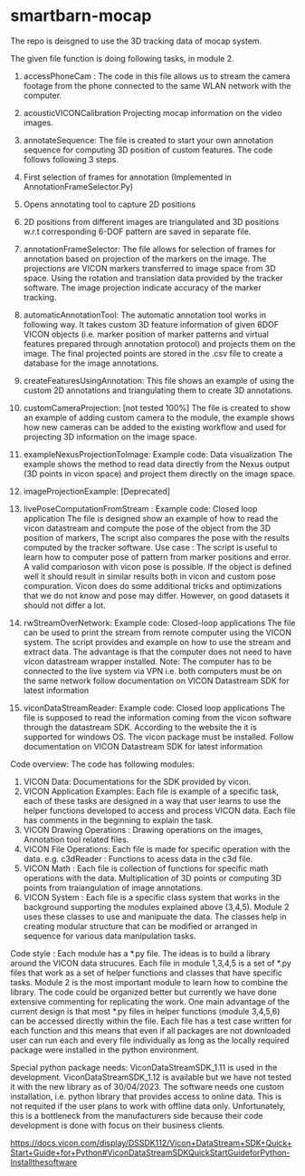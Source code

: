 # smartbarn-mocap
The repo is deisgned to use the 3D tracking data of mocap system. 

The given file function is doing following tasks, in module 2.  

1. accessPhoneCam : The code in this file allows us to stream the camera footage from the phone connected to the same WLAN network with the computer.

2. acousticVICONCalibration Projecting mocap information on the video images.

3. annotateSequence: The file is created to start your own annotation sequence for computing 3D position of custom features.
The code follows following 3 steps.
1. First selection of frames for annotation (Implemented in AnnotationFrameSelector.Py)
2. Opens annotating tool to capture 2D positions
3. 2D positions from different images are triangulated and 3D positions w.r.t corresponding 6-DOF pattern  are saved in separate file.

4. annotationFrameSelector: The file allows for selection of frames for annotation based on projection of the markers on the image.
The projections are VICON markers transferred to image space from 3D space.
Using the rotation and translation data provided by the tracker software.
The image projection indicate accuracy of the marker tracking.

5. automaticAnnotationTool: The automatic annotation tool works in following way. It takes custom 3D feature information of given 6DOF VICON objects
(i.e. marker position of marker patterns and virtual features prepared through annotation protocol) and projects them on the image.
The final projected points are stored in the .csv file to create a database for the image annotations.

6. createFeaturesUsingAnnotation: This file shows an example of using the custom 2D annotations and triangulating them to create 3D annotations.

7. customCameraProjection: [not tested 100%] The file is created to show an example of adding custom camera to the module, the example shows how new cameras can be added to the existing workflow and used for projecting 3D information
on the image space.

8. exampleNexusProjectionToImage: 
Example code: Data visualization
The example shows the method to read data directly from the Nexus output (3D points in vicon space) and project them directly on the image space.

9. imageProjectionExample: [Deprecated]

10. livePoseComputationFromStream : 
Example code: Closed loop application
The file is designed show an example of how to read the vicon datastream and compute the pose of the object from the 3D position of markers, The script also compares the pose with the results computed by the tracker software.
Use case : The script is useful to learn how to computer pose of pattern from marker positions and error. A valid comparioson with vicon pose is possible. If the object is defined well it should result in similar results both in vicon and custom pose compuration. Vicon does do some additional tricks and optimizations that we do not know and pose may differ. However, on good datasets it should not differ a lot.

11. rwStreamOverNetwork: 
Example code: Closed-loop applications
The file can be used to print the stream from remote computer using the VICON system.
The script provides and example on how to use the stream and extract data.
The advantage is that the computer does not need to have vicon datastream wrapper installed.
Note: The computer has to be connected to the live system via VPN i.e. both computers must be on the same network follow documentation on VICON Datastream SDK for latest information

12. viconDataStreamReader: 
Example code: Closed loop applications
The file is supposed to read the information coming from the vicon software through the datastream SDK. According to the website the it is supported for windows OS. The vicon package must be installed. Follow documentation on VICON Datastream SDK for latest information


Code overview: 
The code has following modules: 
1. VICON Data: Documentations for the SDK provided by vicon. 
2. VICON Application Examples: Each file is example of a specific task, each of these tasks are designed in a way that user learns to use the helper functions developed to access and process VICON data. Each file has comments in the beginning to explain the task. 
3. VICON Drawing Operations : Drawing operations on the images, Annotation tool related files. 
4. VICON File Operations: Each file is made for specific operation with the data. e.g. c3dReader : Functions to acess data in the c3d file.  
5. VICON Math : Each file is collection of functions for specific math operations with the data. Multiplication of 3D points or computing 3D points from traiangulation of image annotations. 
6. VICON System : Each file is a specific class system that works in the background supporting the modules explained above (3,4,5). Module 2 uses these classes to use and manipuate the data. The classes help in creating modular structure that can be modified or arranged in sequence for various data manipulation tasks. 

Code style : 
Each module has a *.py file. The ideas is to build a library around the VICON data strucures. Each file in module 1,3,4,5 is a set of *.py files that work as a set of helper functions and classes that have specific tasks. Module 2 is the most important module to learn how to combine the library. The code could be organized better but currently we have done extensive commenting for replicating the work. One main advantage of the current design is that most *.py files in helper functions (module 3,4,5,6) can be accessed directly within the file. Each file has a test case written for each function and this means that even if all packages are not downloaded user can run each and every file individually as long as the locally required package were installed in the python environment. 

Special python package needs: 
ViconDataStreamSDK_1.11 is used in the development. ViconDataStreamSDK_1.12 is available but we have not tested it with the new library as of 30/04/2023. 
The software needs one custom installation, i.e. python library that provides access to online data. 
This is not requited if the user plans to work with offline data only. 
Unfortunately, this is a bottleneck from the manufacturers side because their code development is done with focus on their business clients.  

https://docs.vicon.com/display/DSSDK112/Vicon+DataStream+SDK+Quick+Start+Guide+for+Python#ViconDataStreamSDKQuickStartGuideforPython-Installthesoftware
